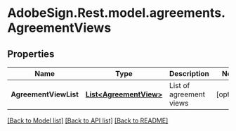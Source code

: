 # AdobeSign.Rest.model.agreements.AgreementViews
## Properties

Name | Type | Description | Notes
------------ | ------------- | ------------- | -------------
**AgreementViewList** | [**List&lt;AgreementView&gt;**](AgreementView.md) | List of agreement views | [optional] 

[[Back to Model list]](../README.md#documentation-for-models) [[Back to API list]](../README.md#documentation-for-api-endpoints) [[Back to README]](../README.md)

